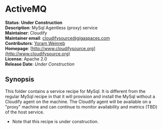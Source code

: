 # ActiveMQ       

**Status**: **Under Construction**   
**Description**:  MySql Agentless (proxy) service        
**Maintainer**:       Cloudify  
**Maintainer email**: cloudifysource@gigaspaces.com  
**Contributors**:    [Yoram Weinreb](https://github.com/yoramw)  
**Homepage**:   [http://www.cloudifysource.org](http://www.cloudifysource.org)  
**License**:      Apache 2.0   
**Release Date**:  *Under Construction*  

Synopsis
--------

This folder contains a service recipe for MySql. 
It is different from the regular MySql recipe in that it will provision and install the MySql without a Cloudify agent on the machine.
The Cloudify agent will be available on a "proxy" machine and can continue to monitor availability and metrics (TBD) of the host service.

* Note that this recipe is under construction.
